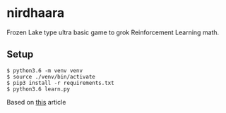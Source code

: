 # nirdhaara
Frozen Lake type ultra basic game to grok Reinforcement Learning math. 

## Setup
```
$ python3.6 -m venv venv
$ source ./venv/bin/activate
$ pip3 install -r requirements.txt
$ python3.6 learn.py
```

Based on [this](https://towardsdatascience.com/math-of-q-learning-python-code-5dcbdc49b6f6) article
